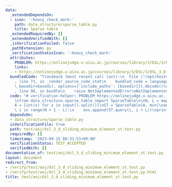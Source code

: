 ```yaml
---
data:
  _extendedDependsOn:
  - icon: ':heavy_check_mark:'
    path: data_structure/sparse_table.py
    title: Sparse table
  _extendedRequiredBy: []
  _extendedVerifiedWith: []
  _isVerificationFailed: false
  _pathExtension: py
  _verificationStatusIcon: ':heavy_check_mark:'
  attributes:
    PROBLEM: https://onlinejudge.u-aizu.ac.jp/courses/library/3/DSL/3/DSL_3_D
    links:
    - https://onlinejudge.u-aizu.ac.jp/courses/library/3/DSL/3/DSL_3_D
  bundledCode: "Traceback (most recent call last):\n  File \"/opt/hostedtoolcache/PyPy/3.10.13/x64/lib/pypy3.10/site-packages/onlinejudge_verify/documentation/build.py\"\
    , line 71, in _render_source_code_stat\n    bundled_code = language.bundle(stat.path,\
    \ basedir=basedir, options={'include_paths': [basedir]}).decode()\n  File \"/opt/hostedtoolcache/PyPy/3.10.13/x64/lib/pypy3.10/site-packages/onlinejudge_verify/languages/python.py\"\
    , line 96, in bundle\n    raise NotImplementedError\nNotImplementedError\n"
  code: "# verification-helper: PROBLEM https://onlinejudge.u-aizu.ac.jp/courses/library/3/DSL/3/DSL_3_D\n\
    \nfrom data_structure.sparse_table import SparseTable\n\nN, L = map(int, input().split())\n\
    A = [int(x) for x in input().split()]\nST = SparseTable(A, min)\nans = []\nfor\
    \ i in range(N + 1 - L):\n    ans.append(ST.query(i, i + L))\nprint(*ans)\n"
  dependsOn:
  - data_structure/sparse_table.py
  isVerificationFile: true
  path: test/aoj/dsl_3_d_sliding_minimum_element_st.test.py
  requiredBy: []
  timestamp: '2023-09-15 08:31:51+09:00'
  verificationStatus: TEST_ACCEPTED
  verifiedWith: []
documentation_of: test/aoj/dsl_3_d_sliding_minimum_element_st.test.py
layout: document
redirect_from:
- /verify/test/aoj/dsl_3_d_sliding_minimum_element_st.test.py
- /verify/test/aoj/dsl_3_d_sliding_minimum_element_st.test.py.html
title: test/aoj/dsl_3_d_sliding_minimum_element_st.test.py
---
```

